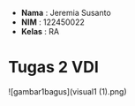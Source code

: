 - **Nama** : Jeremia Susanto
- **NIM** : 122450022
- **Kelas** :  RA

# Tugas 2 VDI
![gambar1bagus](visual1 (1).png)
